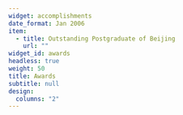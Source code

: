 ```yaml
---
widget: accomplishments
date_format: Jan 2006
item:
  - title: Outstanding Postgraduate of Beijing
    url: ""
widget_id: awards
headless: true
weight: 50
title: Awards
subtitle: null
design:
  columns: "2"
---
```


